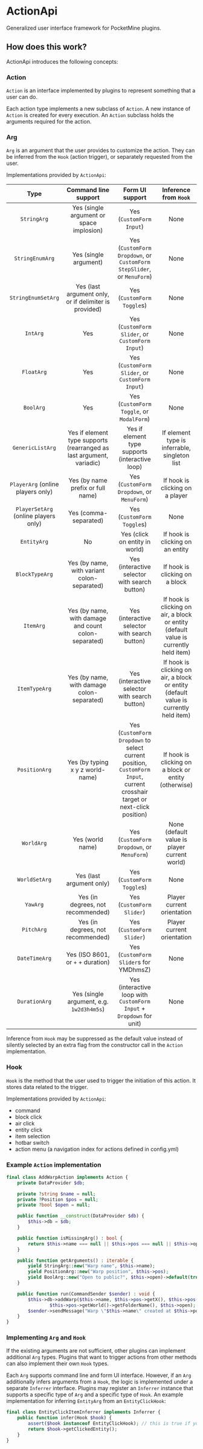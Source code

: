 # ActionApi

Generalized user interface framework for PocketMine plugins.

## How does this work?
ActionApi introduces the following concepts:

### Action
`Action` is an interface implemented by plugins
to represent something that a user can do.

Each action type implements a new subclass of `Action`.
A new instance of `Action` is created for every execution.
An `Action` subclass holds the arguments required for the action.

### Arg
`Arg` is an argument that the user provides to customize the action.
They can be inferred from the `Hook` (action trigger),
or separately requested from the user.

Implementations provided by `ActionApi`:

| Type | Command line support | Form UI support | Inference from `Hook` |
| :---: | :---: | :---: | :---: |
| `StringArg` | Yes (single argument or space implosion) | Yes (`CustomForm` `Input`) | None |
| `StringEnumArg` | Yes (single argument) | Yes (`CustomForm` `Dropdown`, or `CustomForm` `StepSlider`, or `MenuForm`) | None |
| `StringEnumSetArg` | Yes (last argument only, or if delimiter is provided) | Yes (`CustomForm` `Toggle`s) | None |
| `IntArg` | Yes | Yes (`CustomForm` `Slider`, or `CustomForm` `Input`) | None |
| `FloatArg` | Yes | Yes (`CustomForm` `Slider`, or `CustomForm` `Input`) | None |
| `BoolArg` | Yes | Yes (`CustomForm` `Toggle`, or `ModalForm`) | None |
| `GenericListArg` | Yes if element type supports (rearranged as last argument, variadic) | Yes if element type supports (interactive loop) | If element type is inferrable, singleton list |
| `PlayerArg` (online players only) | Yes (by name prefix or full name) | Yes (`CustomForm` `Dropdown`, or `MenuForm`) | If hook is clicking on a player |
| `PlayerSetArg` (online players only) | Yes (comma-separated) | Yes (`CustomForm` `Toggle`s) | None |
| `EntityArg` | No | Yes (click on entity in world) | If hook is clicking on an entity |
| `BlockTypeArg` | Yes (by name, with variant colon-separated) | Yes (interactive selector with search button) | If hook is clicking on a block |
| `ItemArg` | Yes (by name, with damage and count colon-separated) | Yes (interactive selector with search button) | If hook is clicking on air, a block or entity (default value is currently held item) |
| `ItemTypeArg` | Yes (by name, with damage colon-separated) | Yes (interactive selector with search button) | If hook is clicking on air, a block or entity (default value is currently held item) |
| `PositionArg` | Yes (by typing x y z world-name) | Yes (`CustomForm` `Dropdown` to select current position, `CustomForm` `Input`, current crosshair target or next-click position) | If hook is clicking on a block or entity (otherwise) |
| `WorldArg` | Yes (world name) | Yes (`CustomForm` `Dropdown`, or `MenuForm`) | None (default value is player current world) |
| `WorldSetArg` | Yes (last argument only) | Yes (`CustomForm` `Toggle`s) | None |
| `YawArg` | Yes (in degrees, not recommended) | Yes (`CustomForm` `Slider`) | Player current orientation |
| `PitchArg` | Yes (in degrees, not recommended) | Yes (`CustomForm` `Slider`) | Player current orientation |
| `DateTimeArg` | Yes (ISO 8601, or `+` + duration) | Yes (`CustomForm` `Slider`s for YMDhmsZ) | None |
| `DurationArg` | Yes (single argument, e.g. `1w2d3h4m5s`) | Yes (interactive loop with `CustomForm` `Input` + `Dropdown` for unit) | None |

Inference from `Hook` may be suppressed as the default value instead of silently selected
by an extra flag from the constructor call in the `Action` implementation.

### Hook
`Hook` is the method that the user used to trigger the initiation of this action.
It stores data related to the trigger.

Implementations provided by `ActionApi`:

- command
- block click
- air click
- entity click
- item selection
- hotbar switch
- action menu (a navigation index for actions defined in config.yml)

### Example `Action` implementation
```php
final class AddWarpAction implements Action {
	private DataProvider $db;

	private ?string $name = null;
	private ?Position $pos = null;
	private ?bool $open = null;

	public function __construct(DataProvider $db) {
		$this->db = $db;
	}

	public function isMissingArg() : bool {
		return $this->name === null || $this->pos === null || $this->open === null;
	}

	public function getArguments() : iterable {
		yield StringArg::new("Warp name", $this->name);
		yield PositionArg::new("Warp position", $this->pos);
		yield BoolArg::new("Open to public?", $this->open)->default(true);
	}

	public function run(CommandSender $sender) : void {
		$this->db->addWarp($this->name, $this->pos->getX(), $this->pos->getY(), $this->pos->getZ(),
				$this->pos->getWorld()->getFolderName(), $this->open);
		$sender->sendMessage("Warp \"$this->name\" created at $this->pos");
	}
}
```

### Implementing `Arg` and `Hook`
If the existing arguments are not sufficient, other plugins can implement additional `Arg` types.
Plugins that want to trigger actions from other methods can also implement their own `Hook` types.

Each `Arg` supports command line and form UI interface.
However, if an `Arg` additionally infers arguments from a `Hook`,
the logic is implemented under a separate `Inferrer` interface.
Plugins may register an `Inferrer` instance that supports a specific type of `Arg` and a specific type of `Hook`.
An example implementation for inferring `EntityArg` from an `EntityClickHook`:

```php
final class EntityClickItemInferrer implements Inferrer {
	public function infer(Hook $hook) {
		assert($hook instanceof EntityClickHook); // this is true if you registered the inferrer for the correct class
		return $hook->getClickedEntity();
	}
}
```
